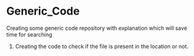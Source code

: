# Generic_Code
Creating some generic code repository with explanation which will save time for searching

1. Creating the code to check if the file is present in the location or not.